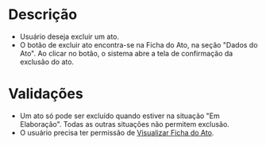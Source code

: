 # Descrição

- Usuário deseja excluir um ato.
- O botão de excluir ato encontra-se na Ficha do Ato, na seção "Dados do Ato". Ao clicar no botão, o sistema abre a tela de confirmação da exclusão do ato.

# Validações

- Um ato só pode ser excluído quando estiver na situação "Em Elaboração". Todas as outras situações não permitem exclusão.
- O usuário precisa ter permissão de [Visualizar Ficha do Ato](engenharia/scp-atos/Visualizar-Ficha-do-Ato).